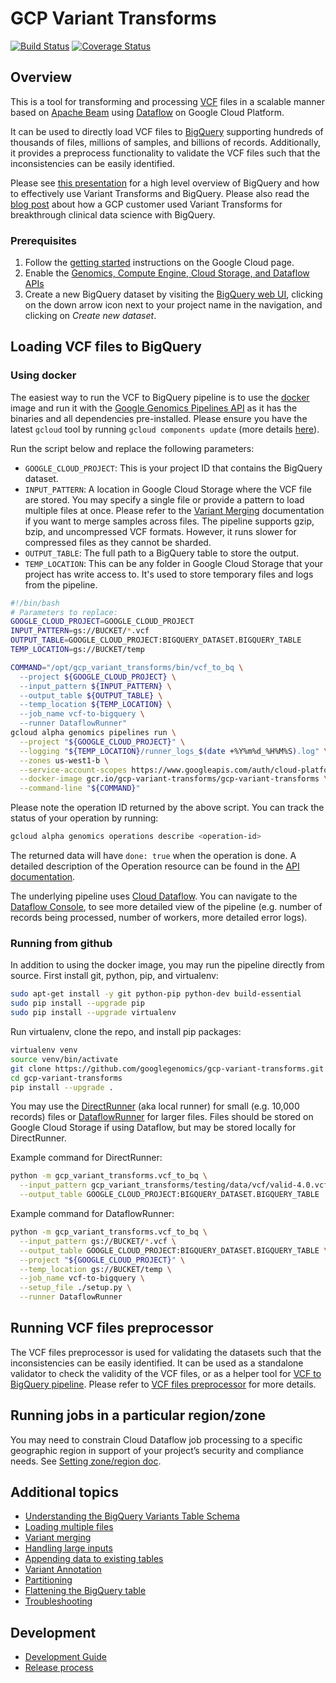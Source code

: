 # GCP Variant Transforms

[![Build Status](https://travis-ci.org/googlegenomics/gcp-variant-transforms.svg?branch=master)](https://travis-ci.org/googlegenomics/gcp-variant-transforms)
[![Coverage
Status](https://coveralls.io/repos/github/googlegenomics/gcp-variant-transforms/badge.svg)](https://coveralls.io/github/googlegenomics/gcp-variant-transforms)

## Overview

This is a tool for transforming and processing
[VCF](https://samtools.github.io/hts-specs/VCFv4.3.pdf) files in a scalable
manner based on [Apache Beam](https://beam.apache.org/) using 
[Dataflow](https://cloud.google.com/dataflow/) on Google Cloud Platform.

It can be used to directly load VCF files to
[BigQuery](https://cloud.google.com/bigquery/) supporting hundreds of thousands
of files, millions of samples, and billions of records. Additionally, it
provides a preprocess functionality to validate the VCF files such that the
inconsistencies can be easily identified.

Please see
[this presentation](https://docs.google.com/presentation/d/1mIjtfAPlojEBa30fZAcene7GRPr9LYo3GRgtQIQMbRY)
for a high level overview of BigQuery and how to effectively use Variant
Transforms and BigQuery. Please also read the
[blog post](https://cloud.google.com/blog/big-data/2018/03/how-color-uses-the-new-variant-transforms-tool-for-breakthrough-clinical-data-science-with-bigquery)
about how a GCP customer used Variant Transforms for breakthrough clinical
data science with BigQuery.

### Prerequisites

1.  Follow the [getting started](https://cloud.google.com/genomics/docs/how-tos/getting-started)
    instructions on the Google Cloud page.
1.  Enable the [Genomics, Compute Engine, Cloud Storage, and Dataflow APIs](https://console.cloud.google.com/flows/enableapi?apiid=genomics,storage_component,storage_api,compute_component,dataflow)
1.  Create a new BigQuery dataset by visiting the
    [BigQuery web UI](https://bigquery.cloud.google.com/), clicking on the
    down arrow icon next to your project name in the navigation, and clicking on
    _Create new dataset_.

## Loading VCF files to BigQuery

### Using docker

The easiest way to run the VCF to BigQuery pipeline is to use the
[docker](https://www.docker.com/) image and run it with the
[Google Genomics Pipelines API](https://cloud-dot-devsite.googleplex.com/genomics/pipelines)
as it has the binaries and all dependencies pre-installed. Please ensure you
have the latest `gcloud` tool by running `gcloud components update` (more
details [here](https://cloud.google.com/sdk/gcloud/reference/components/update)).

Run the script below and replace the following parameters:

* `GOOGLE_CLOUD_PROJECT`: This is your project ID that contains the BigQuery
  dataset.
* `INPUT_PATTERN`: A location in Google Cloud Storage where the
  VCF file are stored. You may specify a single file or provide a pattern to
  load multiple files at once. Please refer to the
  [Variant Merging](docs/variant_merging.md) documentation if you want
  to merge samples across files. The pipeline supports gzip, bzip, and
  uncompressed VCF formats. However, it runs slower for compressed files as they
  cannot be sharded.
* `OUTPUT_TABLE`: The full path to a BigQuery table to store the output.
* `TEMP_LOCATION`: This can be any folder in Google Cloud Storage that your
  project has write access to. It's used to store temporary files and logs
  from the pipeline.

```bash
#!/bin/bash
# Parameters to replace:
GOOGLE_CLOUD_PROJECT=GOOGLE_CLOUD_PROJECT
INPUT_PATTERN=gs://BUCKET/*.vcf
OUTPUT_TABLE=GOOGLE_CLOUD_PROJECT:BIGQUERY_DATASET.BIGQUERY_TABLE
TEMP_LOCATION=gs://BUCKET/temp

COMMAND="/opt/gcp_variant_transforms/bin/vcf_to_bq \
  --project ${GOOGLE_CLOUD_PROJECT} \
  --input_pattern ${INPUT_PATTERN} \
  --output_table ${OUTPUT_TABLE} \
  --temp_location ${TEMP_LOCATION} \
  --job_name vcf-to-bigquery \
  --runner DataflowRunner"
gcloud alpha genomics pipelines run \
  --project "${GOOGLE_CLOUD_PROJECT}" \
  --logging "${TEMP_LOCATION}/runner_logs_$(date +%Y%m%d_%H%M%S).log" \
  --zones us-west1-b \
  --service-account-scopes https://www.googleapis.com/auth/cloud-platform \
  --docker-image gcr.io/gcp-variant-transforms/gcp-variant-transforms \
  --command-line "${COMMAND}"
```

Please note the operation ID returned by the above script. You can track the
status of your operation by running:

```bash
gcloud alpha genomics operations describe <operation-id>
```

The returned data will have `done: true` when the operation is done.
A detailed description of the Operation resource can be found in the
[API documentation](https://cloud.google.com/genomics/reference/rest/v2alpha1/projects.operations).

The underlying pipeline uses
[Cloud Dataflow](https://cloud.google.com/dataflow/). You can navigate to the
[Dataflow Console](https://console.cloud.google.com/dataflow), to see more
detailed view of the pipeline (e.g. number of records being processed, number of
workers, more detailed error logs).

### Running from github

In addition to using the docker image, you may run the pipeline directly from
source. First install git, python, pip, and virtualenv:

```bash
sudo apt-get install -y git python-pip python-dev build-essential
sudo pip install --upgrade pip
sudo pip install --upgrade virtualenv
```

Run virtualenv, clone the repo, and install pip packages:

```bash
virtualenv venv
source venv/bin/activate
git clone https://github.com/googlegenomics/gcp-variant-transforms.git
cd gcp-variant-transforms
pip install --upgrade .
```

You may use the
[DirectRunner](https://beam.apache.org/documentation/runners/direct/)
(aka local runner) for small (e.g. 10,000 records) files or
[DataflowRunner](https://beam.apache.org/documentation/runners/dataflow/)
for larger files. Files should be stored on Google Cloud Storage if using
Dataflow, but may be stored locally for DirectRunner.

Example command for DirectRunner:

```bash
python -m gcp_variant_transforms.vcf_to_bq \
  --input_pattern gcp_variant_transforms/testing/data/vcf/valid-4.0.vcf \
  --output_table GOOGLE_CLOUD_PROJECT:BIGQUERY_DATASET.BIGQUERY_TABLE
```

Example command for DataflowRunner:

```bash
python -m gcp_variant_transforms.vcf_to_bq \
  --input_pattern gs://BUCKET/*.vcf \
  --output_table GOOGLE_CLOUD_PROJECT:BIGQUERY_DATASET.BIGQUERY_TABLE \
  --project "${GOOGLE_CLOUD_PROJECT}" \
  --temp_location gs://BUCKET/temp \
  --job_name vcf-to-bigquery \
  --setup_file ./setup.py \
  --runner DataflowRunner
```


## Running VCF files preprocessor

The VCF files preprocessor is used for validating the datasets such that the
inconsistencies can be easily identified. It can be used as a standalone
validator to check the validity of the VCF files, or as a helper tool for
[VCF to BigQuery pipeline](#loading-vcf-files-to-bigquery). Please refer to
[VCF files preprocessor](docs/vcf_files_preprocessor.md) for more details.


## Running jobs in a particular region/zone

You may need to constrain Cloud Dataflow job processing to a specific geographic
region in support of your project’s security and compliance needs. See
[Setting zone/region doc](docs/setting_zone_region.md).


## Additional topics

* [Understanding the BigQuery Variants Table Schema](docs/bigquery_schema.md)
* [Loading multiple files](docs/multiple_files.md)
* [Variant merging](docs/variant_merging.md)
* [Handling large inputs](docs/large_inputs.md)
* [Appending data to existing tables](docs/data_append.md)
* [Variant Annotation](docs/variant_annotation.md)
* [Partitioning](docs/partitioning.md)
* [Flattening the BigQuery table](docs/flattening_table.md)
* [Troubleshooting](docs/troubleshooting.md)

## Development

* [Development Guide](docs/development_guide.md)
* [Release process](docs/release.md)
 
